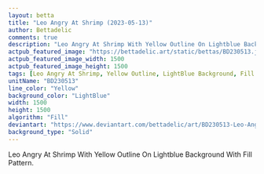 ```yaml
---
layout: betta
title: "Leo Angry At Shrimp (2023-05-13)"
author: Bettadelic
comments: true
description: "Leo Angry At Shrimp With Yellow Outline On Lightblue Background With Fill Pattern."
actpub_featured_image: "https://bettadelic.art/static/bettas/BD230513.jpg"
actpub_featured_image_width: 1500
actpub_featured_image_height: 1500
tags: [Leo Angry At Shrimp, Yellow Outline, LightBlue Background, Fill Pattern, May 2023, Solid Background Pattern]
unitName: "BD230513"
line_color: "Yellow"
background_color: "LightBlue"
width: 1500
height: 1500
algorithm: "Fill"
deviantart: "https://www.deviantart.com/bettadelic/art/BD230513-Leo-Angry-At-Shrimp-2023-05-13-962341557"
background_type: "Solid"
---
```


Leo Angry At Shrimp With Yellow Outline On Lightblue Background With Fill Pattern.
